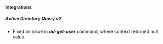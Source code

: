 
#### Integrations

##### Active Directory Query v2

- Fixed an issue in ***ad-get-user*** command, where context returned null value.

